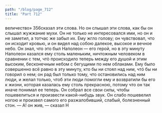 ```yaml
---
path: "/blog/page_712"
title: "Part 712"
---
```


величество»
356сказал эти слова. Но он слышал эти слова, как бы он слышал жужжание мухи. Он не только не интересовался ими, но он и не заметил, а тотчас же забыл их. Ему жгло голову; он чувствовал, что он исходит кровью, и он видел над собою далекое, высокое и вечное небо. Он знал, что это был Наполеон — его герой, но в эту минуту Наполеон казался ему столь маленьким, ничтожным человеком в сравнении с тем, чтò происходило теперь между его душой и этим высоким, бесконечным небом с бегущими по нем облаками. Ему было совершенно всё равно в эту минуту, кто бы ни стоял над ним, чтó бы ни говорил о нем; он рад был только тому, что остановились над ним люди, и желал только, чтоб эти люди помогли ему и возвратили бы его к жизни, которая казалась ему столь прекрасною, потому что он так иначе понимал ее теперь. Он собрал все свои силы, чтобы пошевелиться и произвести какой-нибудь звук. Он слабо пошевелил ногою и произвел самого его разжалобивший, слабый, болезненный стон.
— А! он жив, — сказал Н
